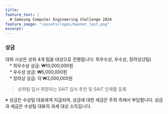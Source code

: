 ```yaml
---
title:
feature_text: |
  # Samsung Computer Engineering Challenge 2024
feature_image: "/assets/logos/banner_last.png"
excerpt:
---
```

### 상금

대회 시상은 상위 4개 팀을 대상으로 진행됩니다: 최우수상, 우수상, 장려상(2팀)  
 * 최우수상 상금: ₩10,000,000원  
 * 우수상 상금: ₩5,000,000원  
 * 장려상 상금: 각 ₩3,000,000원  
 > 상위팀 입사 희망자는 SAIT 입사 추천 및 SAIT 인재풀 등록   

※ 상금은 수상팀 대표에게 지급되며, 상금에 대한 세금은 주최 측에서 부담합니다. 상금과 세금은 수상팀 대표의 과세 대상 소득입니다.  

<!--
<hr />

### Prizes

We will select winning teams for the top three positions: 1st place, 2nd place, and 3rd place(2 teams)  
 * The first place winning team will receive a ₩10,000,000 cash prize,  
 * The second place team will receive ₩5,000,000, and  
 * The third place teams will receive ₩3,000,000 respectively.  
<br>
※ The prize money will be paid to the representative of the winning team, and taxes on the prize money will be covered by the organizers. The prize money and taxes are taxable income for the winning team representative.  
-->

